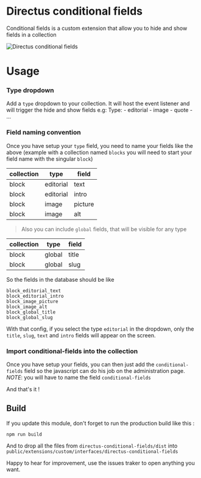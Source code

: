 # Directus conditional fields

Conditional fields is a custom extension that allow you to hide and show fields in a collection

![Directus conditional fields](https://raw.githubusercontent.com/lucasfrey/directus-conditional-fields/master/directus-conditional-fields.gif "Directus conditional fields")

# Usage
### Type dropdown
Add a `type` dropdown to your collection. It will host the event listener and will trigger the hide and show fields
e.g:
Type:
	- editorial
	- image
	- quote
	- ...

### Field naming convention
Once you have setup your `type` field, you need to name your fields like the above
(example with a collection named `blocks` you will need to start your field name with the singular `block`)

| collection | type      | field   |
|------------|-----------|---------|
| block      | editorial | text    |
| block      | editorial | intro   |
| block      | image     | picture |
| block      | image     | alt     |

> Also you can include `global` fields, that will be visible for any type

| collection | type      | field   |
|------------|-----------|---------|
| block      | global	 | title   |
| block      | global	 | slug	   |

So the fields in the database should be like
```
block_editorial_text
block_editorial_intro
block_image_picture
block_image_alt
block_global_title
block_global_slug
```

With that config, if you select the type `editorial` in the dropdown, only the `title`, `slug`, `text` and `intro` fields will appear on the screen.

### Import conditional-fields into the collection
Once you have setup your fields, you can then just add the `conditional-fields` field so the javascript can do his job on the administration page.
*NOTE*: you will have to name the field `conditional-fields`

And that's it !

## Build
If you update this module, don't forget to run the production build like this :

```
npm run build
```

And to drop all the files from `directus-conditional-fields/dist` into `public/extensions/custom/interfaces/directus-conditional-fields`

Happy to hear for improvement, use the issues traker to open anything you want.
